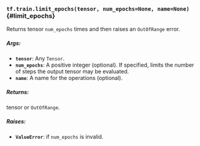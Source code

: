 ### `tf.train.limit_epochs(tensor, num_epochs=None, name=None)` {#limit_epochs}

Returns tensor `num_epochs` times and then raises an `OutOfRange` error.

##### Args:


*  <b>`tensor`</b>: Any `Tensor`.
*  <b>`num_epochs`</b>: A positive integer (optional).  If specified, limits the number
    of steps the output tensor may be evaluated.
*  <b>`name`</b>: A name for the operations (optional).

##### Returns:

  tensor or `OutOfRange`.

##### Raises:


*  <b>`ValueError`</b>: if `num_epochs` is invalid.

